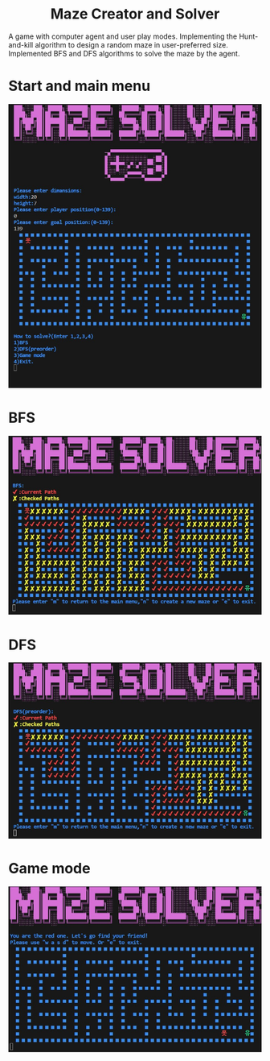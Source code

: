 <center>
<h1>
Maze Creator and Solver
</h1>
</center>

A game with computer agent and user play modes.
Implementing the Hunt-and-kill algorithm to design a random maze in user-preferred size. Implemented BFS and
DFS algorithms to solve the maze by the agent.

# Start and main menu

![dash](https://github.com/a-motalebi/MazeSolver/blob/master/1.jpg?raw=true)

# BFS

![dash](https://github.com/a-motalebi/MazeSolver/blob/master/2.jpg?raw=true)

# DFS

![dash](https://github.com/a-motalebi/MazeSolver/blob/master/3.jpg?raw=true)

# Game mode

![dash](https://github.com/a-motalebi/MazeSolver/blob/master/4.jpg?raw=true)
